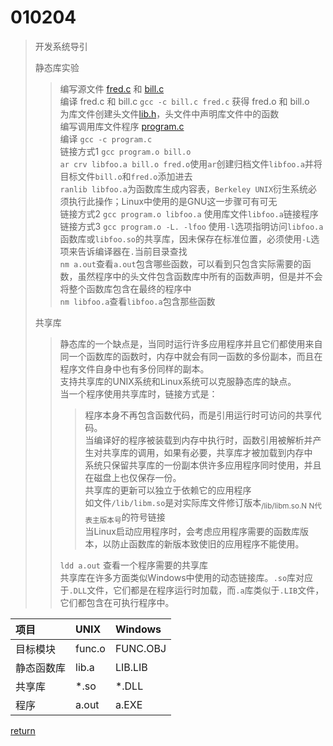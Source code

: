 # 010204

> 开发系统导引
>
> 静态库实验
> > 编写源文件 [fred.c](source/fred.c) 和 [bill.c](source/bill.c) \
> > 编译 fred.c 和 bill.c `gcc -c bill.c fred.c` 获得 fred.o 和 bill.o \
> > 为库文件创建头文件[lib.h](head/lib.h)，头文件中声明库文件中的函数 \
> > 编写调用库文件程序 [program.c](source/program.c) \
> > 编译 `gcc -c program.c` \
> > 链接方式1 `gcc program.o bill.o` \
> > `ar crv libfoo.a bill.o fred.o`使用`ar`创建归档文件`libfoo.a`并将目标文件`bill.o`和`fred.o`添加进去 \
> > `ranlib libfoo.a`为函数库生成内容表，`Berkeley UNIX`衍生系统必须执行此操作；Linux中使用的是GNU这一步骤可有可无 \
> > 链接方式2 `gcc program.o libfoo.a` 使用库文件`libfoo.a`链接程序 \
> > 链接方式3 `gcc program.o -L. -lfoo` 使用`-l`选项指明访问`libfoo.a`函数库或`libfoo.so`的共享库，因未保存在标准位置，必须使用`-L`选项来告诉编译器在`.`当前目录查找 \
> > `nm a.out`查看`a.out`包含哪些函数，可以看到只包含实际需要的函数，虽然程序中的头文件包含函数库中所有的函数声明，但是并不会将整个函数库包含在最终的程序中 \
> > `nm libfoo.a`查看`libfoo.a`包含那些函数
>
> 共享库
> > 静态库的一个缺点是，当同时运行许多应用程序并且它们都使用来自同一个函数库的函数时，内存中就会有同一函数的多份副本，而且在程序文件自身中也有多份同样的副本。 \
> > 支持共享库的UNIX系统和Linux系统可以克服静态库的缺点。 \
> > 当一个程序使用共享库时，链接方式是：
> > > 程序本身不再包含函数代码，而是引用运行时可访问的共享代码。 \
> > > 当编译好的程序被装载到内存中执行时，函数引用被解析并产生对共享库的调用，如果有必要，共享库才被加载到内存中 \
> > > 系统只保留共享库的一份副本供许多应用程序同时使用，并且在磁盘上也仅保存一份。\
> > > 共享库的更新可以独立于依赖它的应用程序 \
> > > 如文件`/lib/libm.so`是对实际库文件修订版本<sub>/lib/libm.so.N N代表主版本号</sub>的符号链接 \
> > > 当Linux启动应用程序时，会考虑应用程序需要的函数库版本，以防止函数库的新版本致使旧的应用程序不能使用。
> >
> > `ldd a.out` 查看一个程序需要的共享库 \
> > 共享库在许多方面类似Windows中使用的动态链接库。`.so`库对应于`.DLL`文件，它们都是在程序运行时加载，而`.a`库类似于`.LIB`文件，它们都包含在可执行程序中。

|项目|UNIX|Windows|
|:---|:---|:---|
|目标模块|func.o|FUNC.OBJ|
|静态函数库|lib.a|LIB.LIB|
|共享库|*.so|*.DLL|
|程序|a.out|a.EXE|

[return](../README.md)
